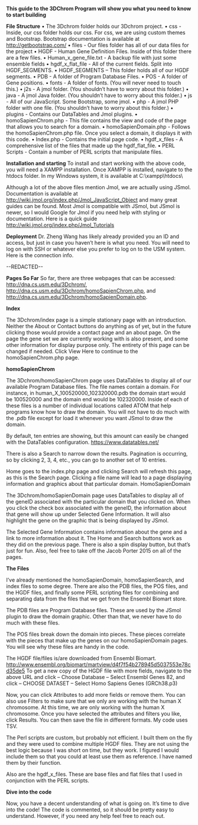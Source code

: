 <b>This guide to the 3DChrom Program will show you what you need to know to start building</b>

<b>File Structure</b>
•	The 3Dchrom folder holds our 3Dchrom project.
•	css - Inside, our css folder holds our css. For css, we are using custom themes and Bootstrap. Bootstrap documentation is available   at http://getbootstrap.com/
•	files - Our files folder has all of our data files for the project
•	HGDF - Human Gene Definition Files. Inside of this folder there are a few files.
•	Human_x_gene_file.txt - A backup file with just some ensemble fields
•	hgdf_x_flat_file - All of the current fields. Split into HGDF_SEGMENTS.
•	HGDF_SEGMENTS – This folder holds all of our HGDF segments.
•	PDB - A folder of Program Database Files.
•	POS - A folder of Gene positions.
•	fonts - A folder of fonts. (You will never need to touch this.)
•	j2s - A jmol folder. (You shouldn’t have to worry about this folder.)
•	java - A jmol Java folder. (You shouldn’t have to worry about this folder.)
•	js - All of our JavaScript. Some Bootstrap, some jmol. 
•	php - A jmol PHP folder with one file. (You shouldn’t have to worry about this folder.)
•	plugins - Contains our DataTables and Jmol plugins.
•	homoSapienChrom.php - This file contains the view and code of the page that allows you to search for a domain.
•	homoSapienDomain.php - Follows the homoSapienChrom.php file. Once you select a domain, it displays it with this code.
•	Index.php - Contains the initial page code.
•	hgdf_x_files - A comprehensive list of the files that made up the hgdf_flat_file.
•	PERL Scripts - Contain a number of PERL scripts that manipulate files.

<b>Installation and starting</b>
To install and start working with the above code, you will need a XAMPP installation. Once XAMPP is installed, navigate to the htdocs folder. In my Windows system, it is available at C:\xampp\htdocs\

Although a lot of the above files mention Jmol, we are actually using JSmol. Documentation is available at http://wiki.jmol.org/index.php/Jmol_JavaScript_Object and many great guides can be found. Most Jmol is compatible with JSmol, but JSmol is newer, so I would Google for Jmol if you need help with styling or documentation. Here is a quick guide http://wiki.jmol.org/index.php/Jmol_Tutorials

<b>Deployment</b>
Dr. Zheng Wang has likely already provided you an ID and access, but just in case you haven’t here is what you need. You will need to log on with SSH or whatever else you prefer to log on to the USM system. Here is the connection info.

--REDACTED--

<b>Pages So Far</b>
So far, there are three webpages that can be accessed: http://dna.cs.usm.edu/3Dchrom/, http://dna.cs.usm.edu/3Dchrom/homoSapienChrom.php, and http://dna.cs.usm.edu/3Dchrom/homoSapienDomain.php.

<b>Index</b>

The 3Dchrom/index page is a simple stationary page with an introduction. Neither the About or Contact buttons do anything as of yet, but in the future clicking those would provide a contact page and an about page. On the page the gene set we are currently working with is also present, and some other information for display purpose only. The entirety of this page can be changed if needed.
Click View Here to continue to the homoSapienChrom.php page.

<b>homoSapienChrom</b>

The 3Dchrom/homoSapienChrom page uses DataTables to display all of our available Program Database files. The file names contain a domain. For instance, in human_X_100520000_102320000.pdb the domain start would be 100520000 and the domain end would be 102320000. Inside of each of these files is a number of individual locations called ATOM that help programs know how to draw the domain. You will not have to do much with the .pdb file except for load it whenever you want JSmol to draw the domain.

By default, ten entries are showing, but this amount can easily be changed with the DataTables configuration. https://www.datatables.net/ 

There is also a Search to narrow down the results. Pagination is occurring, so by clicking 2, 3, 4, etc., you can go to another set of 10 entries.

Home goes to the index.php page and clicking Search will refresh this page, as this is the Search page. Clicking a file name will lead to a page displaying information and graphics about that particular domain.
HomoSapienDomain

The 3Dchrom/homoSapienDomain page uses DataTables to display all of the geneID associated with the particular domain that you clicked on. When you click the check box associated with the geneID, the information about that gene will show up under Selected Gene Information. It will also highlight the gene on the graphic that is being displayed by JSmol.

The Selected Gene Information contains information about the gene and a link to more information about it.
The Home and Search buttons work as they did on the previous page. There is also a spin display button, but that’s just for fun. Also, feel free to take off the Jacob Porter 2015 on all of the pages.

<b>The Files</b>

I’ve already mentioned the homoSapienDomain, homoSapienSearch, and index files to some degree. There are also the PDB files, the POS files, and the HGDF files, and finally some PERL scripting files for combining and separating data from the files that we get from the Ensembl Biomart store.

The PDB files are Program Database files. These are used by the JSmol plugin to draw the domain graphic. Other than that, we never have to do much with these files.

The POS files break down the domain into pieces. These pieces correlate with the pieces that make up the genes on our homoSapienDomain pages. You will see why these files are handy in the code.

The HGDF file/files is/are downloaded from Ensembl Biomart. http://www.ensembl.org/biomart/martview/d4f7f54b278945d5037553e78cd35de5
To get a new copy of the HGDF file with more fields, navigate to the above URL and click – Choose Database – Select Ensembl Genes 82, and click – CHOOSE DATASET – Select Homo Sapiens Genes (GRCh38.p3)

Now, you can click Attributes to add more fields or remove them. You can also use Filters to make sure that we only are working with the human X chromosome. At this time, we are only working with the human X chromosome. Once you have selected the attributes and filters you like, click Results. You can then save the file in different formats. My code uses TSV.

The Perl scripts are custom, but probably not efficient. I built them on the fly and they were used to combine multiple HGDF files. They are not using the best logic because I was short on time, but they work. I figured I would include them so that you could at least use them as reference. I have named them by their function.

Also are the hgdf_x_files. These are base files and flat files that I used in conjunction with the PERL scripts.

<b>Dive into the code</b>

Now, you have a decent understanding of what is going on. It’s time to dive into the code! The code is commented, so it should be pretty easy to understand. However, if you need any help feel free to reach out. 






